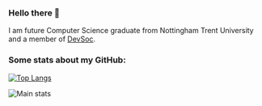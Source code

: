 ### Hello there 👋
I am future Computer Science graduate from Nottingham Trent University and a member of [DevSoc](https://github.com/NTUDevSoc).

### Some stats about my GitHub: 
[![Top Langs](https://github-readme-stats.vercel.app/api/top-langs/?username=bradshawlily&hide_progress=true)](https://github.com/anuraghazra/github-readme-stats) 

![Main stats](https://github-readme-stats.vercel.app/api?username=bradshawlily&show_icons=true&theme=nightowl)
<!--
**bradshawlily/bradshawlily** is a ✨ _special_ ✨ repository because its `README.md` (this file) appears on your GitHub profile.


